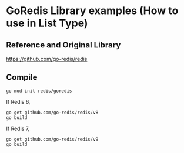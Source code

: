 # GoRedis Library examples (How to use in List Type)

## Reference and Original Library 
https://github.com/go-redis/redis

## Compile
```
go mod init redis/goredis
```

If Redis 6, 
```
go get github.com/go-redis/redis/v8
go build
```

If Redis 7,
```
go get github.com/go-redis/redis/v9
go build
```
